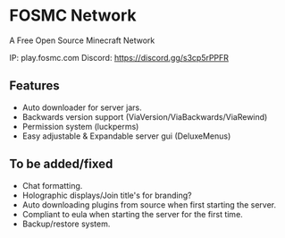 # FOSMC Network
A Free Open Source Minecraft Network

IP: play.fosmc.com
Discord: https://discord.gg/s3cp5rPPFR


## Features
- Auto downloader for server jars.
- Backwards version support (ViaVersion/ViaBackwards/ViaRewind)
- Permission system (luckperms)
- Easy adjustable & Expandable server gui (DeluxeMenus)

## To be added/fixed
- Chat formatting.
- Holographic displays/Join title's for branding?
- Auto downloading plugins from source when first starting the server.
- Compliant to eula when starting the server for the first time.
- Backup/restore system.
